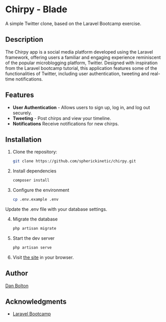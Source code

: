 # Chirpy - Blade

A simple Twitter clone, based on the Laravel Bootcamp exercise.

## Description

The Chirpy app is a social media platform developed using the Laravel framework, offering users a familiar and engaging experience reminiscent of the popular microblogging platform, Twitter. Designed with inspiration from the Laravel bootcamp tutorial, this application features some of the functionalities of Twitter, including user authentication, tweeting and real-time notifications.

## Features

* **User Authentication** - Allows users to sign up, log in, and log out securely.
* **Tweeting** - Post chirps and view your timeline.
* **Notifications** Receive notifications for new chirps.

## Installation

1. Clone the repository:

   ```bash
   git clone https://github.com/spherickinetic/chirpy.git
   ```

2. Install dependencies

   ```bash
   composer install
   ```

3. Configure the environment

   ```bash
   cp .env.example .env
   ```

Update the .env file with your database settings.

4. Migrate the database

   ```bash
   php artisan migrate
   ```

6. Start the dev server

    ```bash
    php artisan serve
    ```

7. Visit [the site](http://localhost:8000) in your browser.

## Author

[Dan Bolton](https://spherickinetic.co.uk)

## Acknowledgments

* [Laravel Bootcamp](https://https://bootcamp.laravel.com/introduction)
